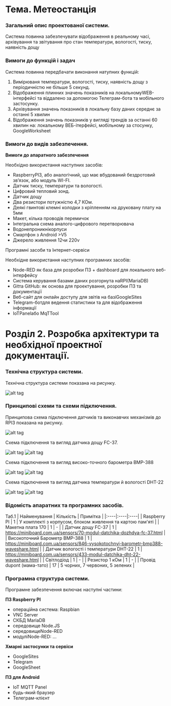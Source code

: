 # **Тема. Метеостанція**

### Загальний опис проектованої системи.

Система повинна забезпечувати відображення в реальному часі, архівування та звітування про стан температури, вологості, тиску, наявність дощу

### Вимоги до функцій і задач

Система повинна передбачати виконання натупних функцій:

1.	Вимірюваня температури, вологості, тиску, наявність дощу з періодичністю не більше 5 секунд.
2.	Відображення плинних значень показників на локальномуWEB-інтерфейсі та віддалено за допомогою Телеграм-бота та мобільного застосунку.
3.	Архівування значень показників в локальну базу даних середнє за останні 5 хвилин
4.	Відображення значень показників у вигляді трендів за останні 60 хвилин на: локальному ВЕБ-ітерфейсі, мобільному за стосунку, GoogleWorksheet

### Вимоги до видів забезпечення.

**Вимоги до апаратного забезпечення**

Необхідно використання наступних засобів:

*	RaspberryPI3, або аналогічний, що має вбудований бездротовий зв’язок, або модуль WI-FI.
*	Датчик тиску, температури та вологості.
*	Цифровий тепловий зонд.
*	Датчик дощу
*	Два резистори потужністю 4,7 КОм.
*	Деякі гвинтові клемні колодки з кріпленням на друковану плату на 5мм
*	Макет, кілька проводів перемичок
*	Інтегральна схема аналого-цифрового перетворювача
*	Водонепроникнікорпуси
*	Смартфон з Android >V5
*	Джерело живлення 12чи 220v

Програмні засоби та Інтернет-сервіси

Необхідне використання наступних програмних засобів:

*	Node-RED як база для розробки ПЗ + dashboard для локального веб-інтерфейсу
*	Система керування базами даних розгорнута наRPI(MariaDB)
*	Gitта GitHub: як основа для проектування, розробки ПЗ та документації
*	Веб-сайт для онлайн доступу для звітів на базіGoogleSites
*	Telegram-ботдля ведення статистики та для відображення інформації
*	IoTPanelабо MqTTool

# **Розділ 2. Розробка архітектури та необхідної проектної документації.**

### **Технічна структура системи.**

Технічна структура системи показана на рисунку.

![alt tag](https://user-images.githubusercontent.com/80102245/118132084-f7cb5200-b407-11eb-9fd2-8ae96d6d06da.png)

### **Принципові схеми та схеми підключення.**

Принципова схема підключення датчиків та виконавчих механізмів до RPI3 показана на рисунку.

![alt tag](https://user-images.githubusercontent.com/80102245/120204936-0b612000-c232-11eb-86b7-4d71ac590513.jpg)

Схема підключення та вигляд датчика дощу FC-37.

![alt tag](https://user-images.githubusercontent.com/80102245/120205232-6430b880-c232-11eb-80b5-81e748aa5b4e.png)
![alt tag](https://user-images.githubusercontent.com/80102245/120205345-888c9500-c232-11eb-9231-25d2a7d46325.png)

Схема підключення та вигляд високо-точного барометра BMP-388

![alt tag](https://user-images.githubusercontent.com/80102245/120206024-57609480-c233-11eb-9c86-6a9501638330.png)
![alt tag](https://user-images.githubusercontent.com/80102245/120206057-62b3c000-c233-11eb-931b-5caeec1491e8.png)

Схема підключення та вигляд датчика температури й вологості DHT-22

![alt tag](https://user-images.githubusercontent.com/80102245/120206210-955db880-c233-11eb-8cd9-4d6793605816.png)
![alt tag](https://user-images.githubusercontent.com/80102245/120206229-9abb0300-c233-11eb-8504-f5f068ff633f.png)

### **Відомість апаратних та програмних засобів.**
Таб.1
| Найменування | Кількість | Примітка |
|:----|:----|:----|
| Raspberry PI | 1 | У комплекті з корпусом, блоком живлення та картою пам'яті |
| Макетна плата 170 | 1 | - |
| Датчик дощу FC-37 | 1 | https://miniboard.com.ua/sensors/70-modul-datchika-dozhdya-fc-37.html |
| Високоточний Барометр BMP-388 | 1 | https://miniboard.com.ua/sensors/846-vysokotochnyj-barometr-bmp388-waveshare.html |
| Датчик вологості і температури DHT-22 | 1 | https://miniboard.com.ua/sensors/433-modul-datchika-dht-22-waveshare.html |
| Світлодіод | 1 | - |
| Резистор 1 кОм | 1 | - |
| Провід dupont (мама-тато) | 17 | 5 чорних, 7 червоних, 5 зелених |

### **Програмна структура системи.**

Програмне забезпечення включає наступні частини:

**ПЗ Raspberry PI**

*	операційна система: Raspbian
*	VNC Server
*	СКБД MariaDB
*	середовище Node.JS
*	середовищеNode-RED
*	модуліNode-RED: ...

**Хмарні застосунки та сервіси**

*	GoogleSites
*	Telegram
*	GoogleSheet

**ПЗ для Android**

*	IoT MQTT Panel
*	будь-який браузер
*	Телеграм-клієнт
